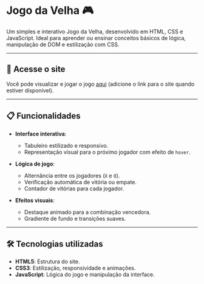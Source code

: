 # Jogo da Velha 🎮

Um simples e interativo Jogo da Velha, desenvolvido em HTML, CSS e JavaScript. Ideal para aprender ou ensinar conceitos básicos de lógica, manipulação de DOM e estilização com CSS.

---

## 🔗 Acesse o site

Você pode visualizar e jogar o jogo [aqui](#) (adicione o link para o site quando estiver disponível).

---

## 📋 Funcionalidades

- **Interface interativa**: 
  - Tabuleiro estilizado e responsivo.
  - Representação visual para o próximo jogador com efeito de `hover`.

- **Lógica de jogo**: 
  - Alternância entre os jogadores (`X` e `O`).
  - Verificação automática de vitória ou empate.
  - Contador de vitórias para cada jogador.

- **Efeitos visuais**:
  - Destaque animado para a combinação vencedora.
  - Gradiente de fundo e transições suaves.

---

## 🛠️ Tecnologias utilizadas

- **HTML5**: Estrutura do site.
- **CSS3**: Estilização, responsividade e animações.
- **JavaScript**: Lógica do jogo e manipulação da interface.
